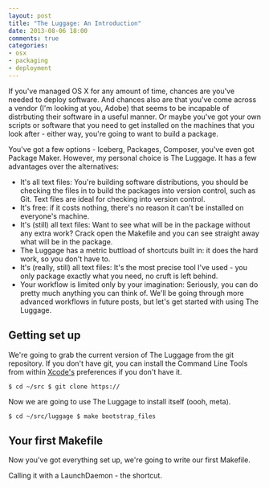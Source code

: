 ```yaml
---
layout: post
title: "The Luggage: An Introduction"
date: 2013-08-06 18:00
comments: true
categories: 
- osx
- packaging
- deployment
---
```

If you've managed OS X for any amount of time, chances are you've needed to deploy software. And chances also are that you've come across a vendor (I'm looking at you, Adobe) that seems to be incapable of distrbuting their software in a useful manner. Or maybe you've got your own scripts or software that you need to get installed on the machines that you look after - either way, you're going to want to build a package.

You've got a few options - Iceberg, Packages, Composer, you've even got Package Maker. However, my personal choice is The Luggage. It has a few advantages over the alternatives:

* It's all text files: You're building software distributions, you should be checking the files in to build the packages into version control, such as Git. Text files are ideal for checking into version control.
*  It's free: if it costs nothing, there's no reason it can't be installed on everyone's machine.
* It's (still) all text files: Want to see what will be in the package without any extra work? Crack open the Makefile and you can see straight away what will be in the package.
* The Luggage has a metric buttload of shortcuts built in: it does the hard work, so you don't have to.
* It's (really, still) all text files: It's the most precise tool I've used - you only package exactly what you need, no cruft is left behind.
* Your workflow is limited only by your imagination: Seriously, you can do pretty much anything you can think of. We'll be going through more advanced workflows in future posts, but let's get started with using The Luggage.

## Getting set up

We're going to grab the current version of The Luggage from the git repository. If you don't have git, you can install the Command Line Tools from within [Xcode's](https://itunes.apple.com/gb/app/xcode/id497799835?mt=12) preferences if you don't have it.

``
$ cd ~/src
$ git clone https://
``

Now we are going to use The Luggage to install itself (oooh, meta).

``
$ cd ~/src/luggage
$ make bootstrap_files
``

## Your first Makefile

Now you've got everything set up, we're going to write our first Makefile.

Calling it with a LaunchDaemon - the shortcut.